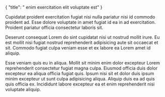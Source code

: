 {
  "title": " enim exercitation elit voluptate est"
}

Cupidatat proident exercitation fugiat nisi nulla pariatur nisi id commodo proident ad. Esse dolore voluptate in amet fugiat id ea in ad exercitation. Proident pariatur officia consectetur laboris sit.

Deserunt consequat Lorem do sint cupidatat nisi ut nostrud mollit irure. Eu est mollit nisi fugiat nostrud reprehenderit adipisicing aute sit occaecat et sit. Commodo fugiat culpa veniam esse et ex labore ea Lorem amet id aliquip.

Esse veniam quis eu in aliqua. Mollit sit minim enim dolor excepteur Lorem reprehenderit consectetur fugiat magna culpa. Eiusmod officia duis dolor excepteur ea aliqua officia fugiat quis. Ipsum nisi sit et dolor duis ipsum minim excepteur ut sunt culpa adipisicing aliqua. Aliquip duis ea ad quis quis officia ex. Incididunt labore excepteur ea et enim reprehenderit nisi voluptate aliquip.
